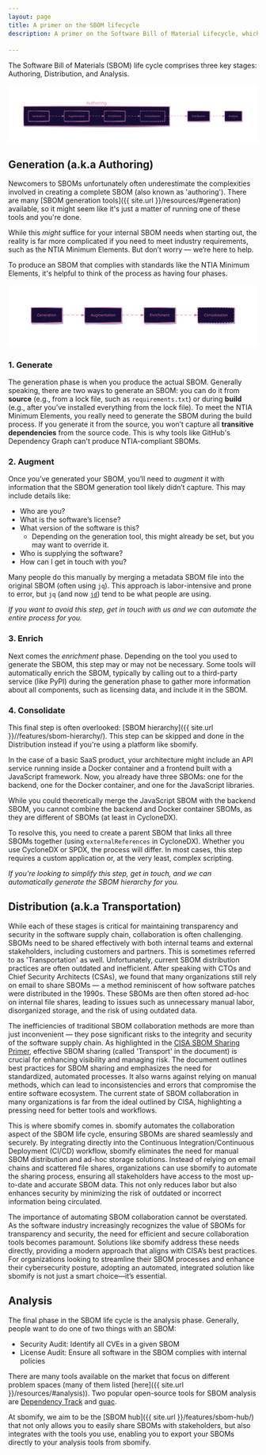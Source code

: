 ```yaml
---
layout: page
title: A primer on the SBOM lifecycle
description: A primer on the Software Bill of Material Lifecycle, which includes generation, distribution and analysis.

---
```


The Software Bill of Materials (SBOM) life cycle comprises three key stages: Authoring, Distribution, and Analysis.

![Lifecycle](/assets/images/site/lifecycle.svg)

## Generation (a.k.a Authoring)

Newcomers to SBOMs unfortunately often underestimate the complexities involved in creating a complete SBOM (also known as 'authoring'). There are many [SBOM generation tools]({{ site.url }}/resources/#generation) available, so it might seem like it's just a matter of running one of these tools and you're done.

While this *might* suffice for your internal SBOM needs when starting out, the reality is far more complicated if you need to meet industry requirements, such as the NTIA Minimum Elements. But don’t worry — we’re here to help.

To produce an SBOM that complies with standards like the NTIA Minimum Elements, it's helpful to think of the process as having four phases.

![Generation Phases](/assets/images/site/generation.svg)

### 1. Generate

The generation phase is when you produce the actual SBOM. Generally speaking, there are two ways to generate an SBOM: you can do it from **source** (e.g., from a lock file, such as `requirements.txt`) or during **build** (e.g., after you’ve installed everything from the lock file). To meet the NTIA Minimum Elements, you really need to generate the SBOM during the build process. If you generate it from the source, you won’t capture all **transitive dependencies** from the source code. This is why tools like GitHub's Dependency Graph can't produce NTIA-compliant SBOMs.

### 2. Augment

Once you’ve generated your SBOM, you’ll need to *augment* it with information that the SBOM generation tool likely didn’t capture. This may include details like:

* Who are you?
* What is the software’s license?
* What version of the software is this?
  * Depending on the generation tool, this might already be set, but you may want to override it.
* Who is supplying the software?
* How can I get in touch with you?

Many people do this manually by merging a metadata SBOM file into the original SBOM (often using `jq`). This approach is labor-intensive and prone to error, but `jq` (and now [`jd`](https://github.com/josephburnett/jd)) tend to be what people are using.

*If you want to avoid this step, get in touch with us and we can automate the entire process for you.*

### 3. Enrich

Next comes the *enrichment* phase. Depending on the tool you used to generate the SBOM, this step may or may not be necessary. Some tools will automatically enrich the SBOM, typically by calling out to a third-party service (like PyPI)  during the generation phase to gather more information about all components, such as licensing data, and include it in the SBOM.

### 4. Consolidate

This final step is often overlooked: [SBOM hierarchy]({{ site.url }}//features/sbom-hierarchy/). This step can be skipped and done in the Distribution instead if you're using a platform like sbomify.

In the case of a basic SaaS product, your architecture might include an API service running inside a Docker container and a frontend built with a JavaScript framework. Now, you already have three SBOMs: one for the backend, one for the Docker container, and one for the JavaScript libraries.

While you could theoretically merge the JavaScript SBOM with the backend SBOM, you cannot combine the backend and Docker container SBOMs, as they are different of SBOMs (at least in CycloneDX).

To resolve this, you need to create a parent SBOM that links all three SBOMs together (using `externalReferences` in CycloneDX). Whether you use CycloneDX or SPDX, the process will differ. In most cases, this step requires a custom application or, at the very least, complex scripting.

*If you're looking to simplify this step, get in touch, and we can automatically generate the SBOM hierarchy for you.*

## Distribution (a.k.a Transportation)

While each of these stages is critical for maintaining transparency and security in the software supply chain, collaboration is often challenging. SBOMs need to be shared effectively with both internal teams and external stakeholders, including customers and partners. This is sometimes referred to as 'Transportation' as well. Unfortunately, current SBOM distribution practices are often outdated and inefficient. After speaking with CTOs and Chief Security Architects (CSAs), we found that many organizations still rely on email to share SBOMs — a method reminiscent of how software patches were distributed in the 1990s. These SBOMs are then often stored ad-hoc on internal file shares, leading to issues such as unnecessary manual labor, disorganized storage, and the risk of using outdated data.

The inefficiencies of traditional SBOM collaboration methods are more than just inconvenient — they pose significant risks to the integrity and security of the software supply chain. As highlighted in the [CISA SBOM Sharing Primer](https://www.cisa.gov/sites/default/files/2024-05/SBOM%20Sharing%20Primer.pdf), effective SBOM sharing (called 'Transport' in the document) is crucial for enhancing visibility and managing risk. The document outlines best practices for SBOM sharing and emphasizes the need for standardized, automated processes. It also warns against relying on manual methods, which can lead to inconsistencies and errors that compromise the entire software ecosystem. The current state of SBOM collaboration in many organizations is far from the ideal outlined by CISA, highlighting a pressing need for better tools and workflows.

This is where sbomify comes in. sbomify automates the collaboration aspect of the SBOM life cycle, ensuring SBOMs are shared seamlessly and securely. By integrating directly into the Continuous Integration/Continuous Deployment (CI/CD) workflow, sbomify eliminates the need for manual SBOM distribution and ad-hoc storage solutions. Instead of relying on email chains and scattered file shares, organizations can use sbomify to automate the sharing process, ensuring all stakeholders have access to the most up-to-date and accurate SBOM data. This not only reduces labor but also enhances security by minimizing the risk of outdated or incorrect information being circulated.

The importance of automating SBOM collaboration cannot be overstated. As the software industry increasingly recognizes the value of SBOMs for transparency and security, the need for efficient and secure collaboration tools becomes paramount. Solutions like sbomify address these needs directly, providing a modern approach that aligns with CISA’s best practices. For organizations looking to streamline their SBOM processes and enhance their cybersecurity posture, adopting an automated, integrated solution like sbomify is not just a smart choice—it’s essential.

## Analysis

The final phase in the SBOM life cycle is the analysis phase. Generally, people want to do one of two things with an SBOM:

* Security Audit: Identify all CVEs in a given SBOM
* License Audit: Ensure all software in the SBOM complies with internal policies

There are many tools available on the market that focus on different problem spaces (many of them listed [here]({{ site.url }}/resources/#analysis)). Two popular open-source tools for SBOM analysis are [Dependency Track](https://dependencytrack.org/) and [guac](https://github.com/guacsec/guac).

At sbomify, we aim to be the [SBOM hub]({{ site.url }}/features/sbom-hub/) that not only allows you to easily share SBOMs with stakeholders, but also integrates with the tools you use, enabling you to export your SBOMs directly to your analysis tools from sbomify.
